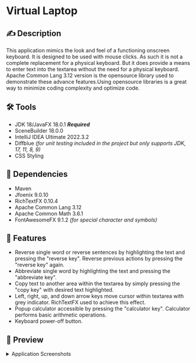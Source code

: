 # Virtual Laptop

## :writing_hand:  Description 
This application mimics the look and feel of a functioning onscreen keyboard. It is designed to be used with mouse clicks. As such it is not a complete replacement for a physical keyboard. But it does provide a means to enter text into the textarea  without the need for a physical keyboard. Apache Common Lang 3.12 version is the opensource library used to demonstrate these advance features.Using opensource libraries is a great way to minimize coding complexity and optimize code. 


## :hammer_and_wrench: Tools
- JDK 18/JavaFX 18.0.1   ***Required***
- SceneBuilder 18.0.0
- IntelliJ IDEA Ultimate  2022.3.2
- Diffblue *(for unit testing included in the project but only supports JDK, 17, 11, 8, 9)*
- CSS Styling



## :page_with_curl:  Dependencies
- Maven
- Jfoenix 9.0.10
- RichTextFX 0.10.4
- Apache Common Lang 3.12
- Apache Common Math 3.6.1
- FontAwesomeFX 9.1.2 *(for special character and symbols)*


## :stars: Features
- Reverse single word or reverse sentences by highlighting the text and pressing the "reverse key". Reverse
  previous actions by pressing the "reverse key" again.
- Abbreviate single word by highlighting the text and pressing the "abbreviate key".
- Copy text to another area within the textarea by simply pressing the "copy key" with desired text highlighted.
- Left, right, up, and down arrow keys move cursor within textarea with grey indicator. RichTextFX used
  to achieve this effect.
- Popup calculator accessible by pressing the "calculator key". Calculator performs basic arithmetic
  operations.
- Keyboard power-off button.

## :eyes: Preview

<details>
<summary>Application Screenshots</summary>


*Highlighted and Before Reverse*

<img width="1225" alt="Screen Shot 2023-03-30 at 9 02 07 PM" src="https://user-images.githubusercontent.com/81055110/229012875-5c052ac4-c99f-4687-a3a7-616fca3c8528.png">

*Reversed Text*
<img width="1225" alt="after reverse" src="https://user-images.githubusercontent.com/81055110/229014050-7f7031a6-1d1a-4224-8105-30a750e577b0.png">

*Text Abbreviated* 
<img width="1225" alt="Screen Shot 2023-03-30 at 9 14 08 PM" src="https://user-images.githubusercontent.com/81055110/229013877-486eeb80-d10c-42c6-9503-2580e4c72db5.png">

*All Caps*
<img width="1225" alt="Screen Shot 2023-03-30 at 9 07 32 PM" src="https://user-images.githubusercontent.com/81055110/229012913-6c9aeaaf-448b-4691-a130-0508a681f365.png">

</detaiis>

